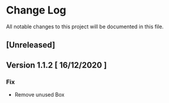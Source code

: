 # Change Log
All notable changes to this project will be documented in this file.

## [Unreleased]

## Version 1.1.2 [ 16/12/2020 ]

### Fix 

- Remove unused Box

